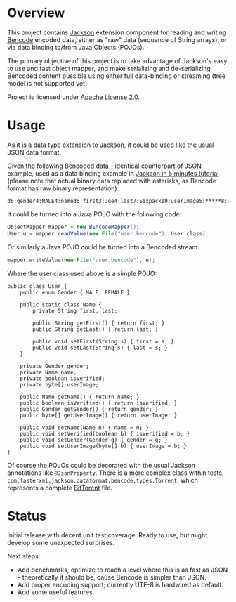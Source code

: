 # Overview

This project contains [Jackson](http://http://wiki.fasterxml.com/JacksonHome) extension component for reading and
writing [Bencode](http://en.wikipedia.org/wiki/Bencode) encoded data, either as "raw" data (sequence of
String arrays), or via data binding to/from Java Objects (POJOs).

The primary objective of this project is to take advantage of Jackson's easy to use and fast object mapper, and make
serializing and de-serializing Bencoded content pussible using either full data-binding or streaming (tree model is not
supported yet).

Project is licensed under [Apache License 2.0](http://www.apache.org/licenses/LICENSE-2.0.txt).

# Usage

As it is a data type extension to Jackson, it could be used like the usual JSON data format.

Given the following Bencoded data - identical counterpart of JSON example, used as a data binding example in [Jackson in
5 minutes tutorial](http://wiki.fasterxml.com/JacksonInFiveMinutes) (please note that actual binary data replaced with
asterisks, as Bencode format has raw binary representation):

```
d6:gender4:MALE4:named5:first3:Joe4:last7:Sixpacke9:userImage5:*****8:verified5:falsee
```

It could be turned into a Java POJO with the following code:

```java
ObjectMapper mapper = new BEncodeMapper();
User u = mapper.readValue(new File("user.bencode"), User.class)
```

Or similarly a Java POJO could be turned into a Bencoded stream:

```java
mapper.writeValue(new File("user.bencode"), u);
```

Where the user class used above is a simple POJO:

```
public class User {
    public enum Gender { MALE, FEMALE }

    public static class Name {
        private String first, last;

        public String getFirst() { return first; }
        public String getLast() { return last; }

        public void setFirst(String s) { first = s; }
        public void setLast(String s) { last = s; }
    }

    private Gender gender;
    private Name name;
    private boolean isVerified;
    private byte[] userImage;

    public Name getName() { return name; }
    public boolean isVerified() { return isVerified; }
    public Gender getGender() { return gender; }
    public byte[] getUserImage() { return userImage; }

    public void setName(Name n) { name = n; }
    public void setVerified(boolean b) { isVerified = b; }
    public void setGender(Gender g) { gender = g; }
    public void setUserImage(byte[] b) { userImage = b; }
}
```

Of course the POJOs could be decorated with the usual Jackson annotations like `@JsonProperty`. There is a more complex
class within tests, `com.fasterxml.jackson.dataformat.bencode.types.Torrent`, which represents a complete
[BitTorent](http://en.wikipedia.org/wiki/Bittorent) file.

# Status

Initial release with decent unit test coverage. Ready to use, but might develop some unexpected surprises.

Next steps:

 * Add benchmarks, optimize to reach a level where this is as fast as JSON - theoretically it should be, cause Bencode
    is simpler than JSON.
 * Add proper encoding support; currently UTF-8 is hardwired as default.
 * Add some useful features.
